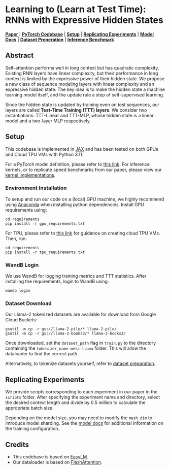 # Learning to (Learn at Test Time): RNNs with Expressive Hidden States
[**Paper**](https://arxiv.org/abs/2407.04620)
| [**PyTorch Codebase**](https://github.com/test-time-training/ttt-lm-pytorch)
| [**Setup**](#setup)
| [**Replicating Experiments**](#replicating-experiments)
| [**Model Docs**](ttt/README.md)
| [**Dataset Preperation**](ttt/dataloader/README.md)
| [**Inference Benchmark**](https://github.com/test-time-training/ttt-lm-kernels)

## Abstract

Self-attention performs well in long context but has quadratic complexity. Existing RNN layers
have linear complexity, but their performance in long context is limited by the expressive power
of their hidden state. We propose a new class of sequence modeling layers with linear complexity
and an expressive hidden state. The key idea is to make the hidden state a machine learning
model itself, and the update rule a step of self-supervised learning. 

Since the hidden state is updated by training even on test sequences, our layers are called **Test-Time Training (TTT) layers**.
We consider two instantiations: TTT-Linear and TTT-MLP, whose hidden state is a linear model
and a two-layer MLP respectively. 

## Setup
This codebase is implemented in [JAX](https://jax.readthedocs.io/en/latest/index.html) and has been tested on both GPUs and Cloud TPU VMs with Python 3.11. 

For a PyTorch model definition, please refer to [this link](https://github.com/test-time-training/ttt-lm-pytorch). For inference kernels, or to replicate speed benchmarks from our paper, please view our [kernel implementations](https://github.com/test-time-training/ttt-lm-kernels).

### Environment Installation
To setup and run our code on a (local) GPU machine, we highly recommend using [Anaconda](https://anaconda.com/download) when installing python dependencies. Install GPU requirements using:
```
cd requirements
pip install -r gpu_requirements.txt
```

For TPU, please refer to [this link](https://cloud.google.com/tpu/docs/quick-starts) for guidance on creating cloud TPU VMs. Then, run:
```
cd requirements
pip install -r tpu_requirements.txt
```

### WandB Login
We use WandB for logging training metrics and TTT statistics. After installing the requirements, login to WandB using:
```
wandb login
```


### Dataset Download
Our Llama-2 tokenized datasets are available for download from Google Cloud Buckets:

```
gsutil -m cp -r gs://llama-2-pile/* llama-2-pile/
gsutil -m cp -r gs://llama-2-books3/* llama-2-books3/
```

Once downloaded, set the `dataset_path` flag in `train.py` to the directory containing the `tokenizer_name-meta-llama` folder. This will allow the dataloader to find the correct path. 

Alternatively, to tokenize datasets yourself, refer to [dataset preparation](ttt/dataloader/README.md).

## Replicating Experiments
We provide scripts corresponding to each experiment in our paper in the `scripts` folder. After specifying the experiment name and directory, select the desired context length and divide by 0.5 million to calculate the appropriate batch size. 

Depending on the model size, you may need to modify the `mesh_dim` to introduce model sharding. See the [model docs](ttt/README.md) for additional information on the training configuration.

## Credits
* This codebase is based on [EasyLM](https://github.com/young-geng/EasyLM).
* Our dataloader is based on [FlashAttention](https://github.com/Dao-AILab/flash-attention/tree/main/training).
